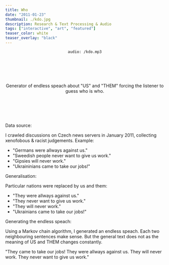 ```yaml
---
title: Who
date: "2011-01-23"
thumbnail: ./kdo.jpg
description: Research & Text Processing & Audio
tags: ["interactive", "art", "featured"]
teaser_color: white
teaser_overlay: "black"
---
```


<div class="p-row p-row_center">

<div class="p-col p-col_12" style="text-align: center; padding-bottom: 4rem;">

`audio: /kdo.mp3`

</div>

<div class="p-col p-col_12" style="text-align: center; padding-bottom: 4rem;">

Generator of endless speach about "US" and "THEM" forcing the listener to guess who is who.

</div>

<div class="p-col p-col_12 p-col_md_6 p-col_lg_4">

Data source:

I crawled discussions on Czech news servers in January 2011, collecting xenofobous & racist judgements. Example:

- "Germans were allways against us."
- "Sweedish people never want to give us work."
- "Gipsies will never work."
- "Ukraininians came to take our jobs!"

</div>

<div class="p-col p-col_12 p-col_md_6 p-col_lg_4">

Generalisation:

Particular nations were replaced by us and them:

- "They were allways against us."
- "They never want to give us work."
- "They will never work."
- "Ukrainians came to take our jobs!"

</div>

<div class="p-col p-col_12 p-col_md_6 p-col_lg_4">

Generating the endless speach:

Using a Markov chain algorithm, I generated an endless speach. Each two neighbouring sentences make sense. But the general text does not as the meaning of US and THEM changes constantly.

"They came to take our jobs! They were allways against us. They will never work. They never want to give us work."

</div>

</div>
